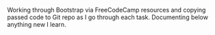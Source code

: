Working through Bootstrap via FreeCodeCamp resources and copying passed code to Git repo as I go through each task. Documenting below anything new I learn.